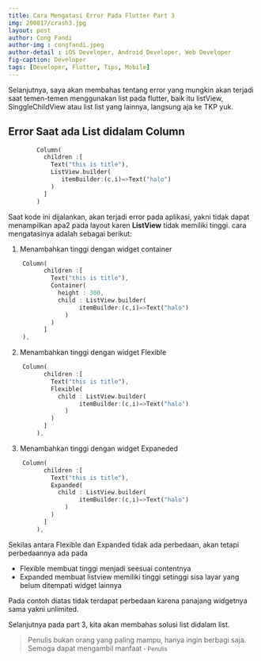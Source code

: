 ```yaml
---
title: Cara Mengatasi Error Pada Flutter Part 3
img: 200817/crash3.jpg
layout: post
author: Cong Fandi
author-img : congfandi.jpeg
author-detail : iOS Developer, Android Developer, Web Developer
fig-caption: Developer
tags: [Developer, Flutter, Tips, Mobile]
---
```


Selanjutnya, saya akan membahas tentang error yang mungkin akan terjadi saat temen-temen menggunakan list pada flutter, baik itu listView, SinggleChildView atau list list yang lainnya, langsung aja ke TKP yuk.

## Error Saat ada List didalam Column ##

```dart
        Column(
          children :[
            Text("this is title"),
            ListView.builder(
               itemBuilder:(c,i)=>Text("halo")
            )
          ]
        )
```

Saat kode ini dijalankan, akan terjadi error pada aplikasi, yakni tidak dapat menampilkan apa2 pada layout karen **ListView** tidak memiliki tinggi. cara mengatasinya adalah sebagai berikut: 

1. Menambahkan tinggi dengan widget container

```dart
    Column(
          children :[
            Text("this is title"),
            Container(
              height : 300,
              child : ListView.builder(
                    itemBuilder:(c,i)=>Text("halo")
                )
            )
          ]
    ),
```

2. Menambahkan tinggi dengan widget Flexible

```dart
    Column(
          children :[
            Text("this is title"),
            Flexible(
              child : ListView.builder(
                    itemBuilder:(c,i)=>Text("halo")
                )
            )
          ]
        ),
```

3. Menambahkan tinggi dengan widget Expaneded

```dart
    Column(
          children :[
            Text("this is title"),
            Expanded(
              child : ListView.builder(
                    itemBuilder:(c,i)=>Text("halo")
                )
            )
          ]
        ),
```

Sekilas antara Flexible dan Expanded tidak ada perbedaan, akan tetapi perbedaannya ada pada 

- Flexible membuat tinggi menjadi seesuai contentnya
- Expanded membuat listview memiliki tinggi setinggi sisa layar yang belum ditempati widget lainnya

Pada contoh diatas tidak terdapat perbedaan karena panajang widgetnya sama yakni unlimited.

Selanjutnya pada part 3, kita akan membahas solusi list didalam list.

>Penulis bukan orang yang paling mampu, hanya ingin berbagi saja. Semoga dapat mengambil manfaat<small> - Penulis</small>
